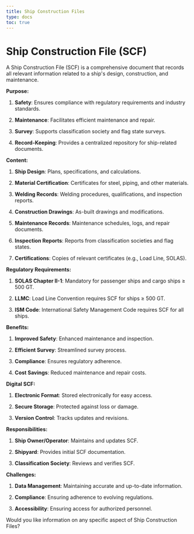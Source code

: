 ```yaml
---
title: Ship Construction Files
type: docs
toc: true
---
```


# Ship Construction File (SCF)
A Ship Construction File (SCF) is a comprehensive document that records all relevant information related to a ship's design, construction, and maintenance.

**Purpose:**

1.  **Safety**: Ensures compliance with regulatory requirements and industry standards.
    
2.  **Maintenance**: Facilitates efficient maintenance and repair.
    
3.  **Survey**: Supports classification society and flag state surveys.
    
4.  **Record-Keeping**: Provides a centralized repository for ship-related documents.
    

**Content:**

1.  **Ship Design**: Plans, specifications, and calculations.
    
2.  **Material Certification**: Certificates for steel, piping, and other materials.
    
3.  **Welding Records**: Welding procedures, qualifications, and inspection reports.
    
4.  **Construction Drawings**: As-built drawings and modifications.
    
5.  **Maintenance Records**: Maintenance schedules, logs, and repair documents.
    
6.  **Inspection Reports**: Reports from classification societies and flag states.
    
7.  **Certifications**: Copies of relevant certificates (e.g., Load Line, SOLAS).
    

**Regulatory Requirements:**

1.  **SOLAS Chapter II-1**: Mandatory for passenger ships and cargo ships ≥ 500 GT.
    
2.  **LLMC**: Load Line Convention requires SCF for ships ≥ 500 GT.
    
3.  **ISM Code**: International Safety Management Code requires SCF for all ships.
    

**Benefits:**

1.  **Improved Safety**: Enhanced maintenance and inspection.
    
2.  **Efficient Survey**: Streamlined survey process.
    
3.  **Compliance**: Ensures regulatory adherence.
    
4.  **Cost Savings**: Reduced maintenance and repair costs.
    

**Digital SCF:**

1.  **Electronic Format**: Stored electronically for easy access.
    
2.  **Secure Storage**: Protected against loss or damage.
    
3.  **Version Control**: Tracks updates and revisions.
    

**Responsibilities:**

1.  **Ship Owner/Operator**: Maintains and updates SCF.
    
2.  **Shipyard**: Provides initial SCF documentation.
    
3.  **Classification Society**: Reviews and verifies SCF.
    

**Challenges:**

1.  **Data Management**: Maintaining accurate and up-to-date information.
    
2.  **Compliance**: Ensuring adherence to evolving regulations.
    
3.  **Accessibility**: Ensuring access for authorized personnel.
    

Would you like information on any specific aspect of Ship Construction Files?
